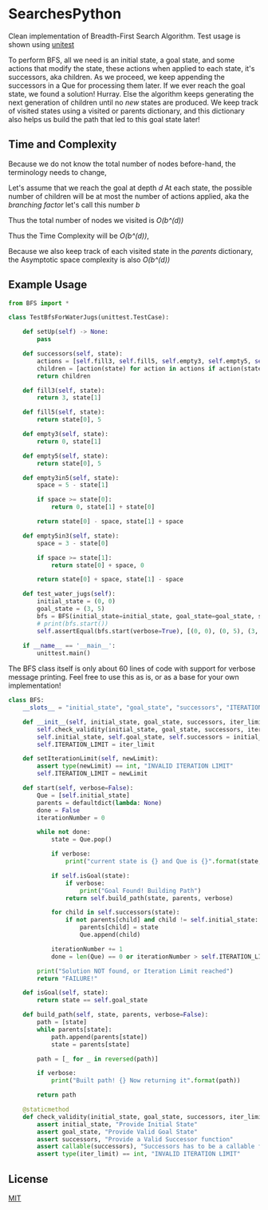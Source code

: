 # SearchesPython
Clean implementation of Breadth-First Search Algorithm.
Test usage is shown using [unitest](https://docs.python.org/3/library/unittest.html)

To perform BFS, all we need is an initial state, a goal state, and some actions that modify the state, these actions when applied to each state, it's successors, aka children. As we proceed, we keep appending the successors in a Que for processing them later. If we ever reach the goal state, we found a solution! Hurray. Else the algorithm keeps generating the next generation of children until no *new* states are produced.  We keep track of visited states using a visited or parents dictionary, and this dictionary also helps us build the path that led to this goal state later!

## Time and Complexity

Because we do not know the total number of nodes before-hand, the terminology needs to change,

Let's assume that we reach the goal at depth *d*
At each state, the possible number of children will be at most the number of actions applied, aka the *branching factor* let's call this number *b*

Thus the total number of nodes we visited is *O(b^(d))*

Thus the Time Complexity will be *O(b^(d))*,

Because we also keep track of each visited state in the *parents* dictionary, the Asymptotic space complexity is also *O(b^(d))*


## Example Usage

```python
from BFS import *

class TestBfsForWaterJugs(unittest.TestCase):

    def setUp(self) -> None:
        pass

    def successors(self, state):
        actions = [self.fill3, self.fill5, self.empty3, self.empty5, self.empty3in5, self.empty5in3]
        children = [action(state) for action in actions if action(state)]
        return children

    def fill3(self, state):
        return 3, state[1]

    def fill5(self, state):
        return state[0], 5

    def empty3(self, state):
        return 0, state[1]

    def empty5(self, state):
        return state[0], 5

    def empty3in5(self, state):
        space = 5 - state[1]

        if space >= state[0]:
            return 0, state[1] + state[0]

        return state[0] - space, state[1] + space

    def empty5in3(self, state):
        space = 3 - state[0]

        if space >= state[1]:
            return state[0] + space, 0

        return state[0] + space, state[1] - space

    def test_water_jugs(self):
        initial_state = (0, 0)
        goal_state = (3, 5)
        bfs = BFS(initial_state=initial_state, goal_state=goal_state, successors=self.successors)
        # print(bfs.start())
        self.assertEqual(bfs.start(verbose=True), [(0, 0), (0, 5), (3, 5)])
    
    if __name__ == '__main__':
        unittest.main()

```

The BFS class itself is only about 60 lines of code with support for verbose message printing.
Feel free to use this as is, or as a base for your own implementation!

```python
class BFS:
    __slots__ = "initial_state", "goal_state", "successors", "ITERATION_LIMIT"

    def __init__(self, initial_state, goal_state, successors, iter_limit=1000):
        self.check_validity(initial_state, goal_state, successors, iter_limit)
        self.initial_state, self.goal_state, self.successors = initial_state, goal_state, successors
        self.ITERATION_LIMIT = iter_limit

    def setIterationLimit(self, newLimit):
        assert type(newLimit) == int, "INVALID ITERATION LIMIT"
        self.ITERATION_LIMIT = newLimit

    def start(self, verbose=False):
        Que = [self.initial_state]
        parents = defaultdict(lambda: None)
        done = False
        iterationNumber = 0

        while not done:
            state = Que.pop()

            if verbose:
                print("current state is {} and Que is {}".format(state, Que))

            if self.isGoal(state):
                if verbose:
                    print("Goal Found! Building Path")
                return self.build_path(state, parents, verbose)

            for child in self.successors(state):
                if not parents[child] and child != self.initial_state:
                    parents[child] = state
                    Que.append(child)

            iterationNumber += 1
            done = len(Que) == 0 or iterationNumber > self.ITERATION_LIMIT

        print("Solution NOT found, or Iteration Limit reached")
        return "FAILURE!"

    def isGoal(self, state):
        return state == self.goal_state

    def build_path(self, state, parents, verbose=False):
        path = [state]
        while parents[state]:
            path.append(parents[state])
            state = parents[state]

        path = [_ for _ in reversed(path)]

        if verbose:
            print("Built path! {} Now returning it".format(path))

        return path

    @staticmethod
    def check_validity(initial_state, goal_state, successors, iter_limit):
        assert initial_state, "Provide Initial State"
        assert goal_state, "Provide Valid Goal State"
        assert successors, "Provide a Valid Successor function"
        assert callable(successors), "Successors has to be a callable function"
        assert type(iter_limit) == int, "INVALID ITERATION LIMIT"

```


## License
[MIT](https://choosealicense.com/licenses/mit/)
